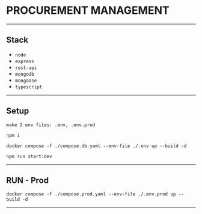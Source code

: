 # PROCUREMENT MANAGEMENT

---

## Stack

- `node`
- `express`
- `rest-api`
- `mongodb`
- `mongoose`
- `typescript`

---

## Setup

`make 2 env files: .env, .env.prod`

```
npm i
```

```
docker compose -f ./compose.db.yaml --env-file ./.env up --build -d
```

```
npm run start:dev
```

---

## RUN - Prod

```
docker compose -f ./compose.prod.yaml --env-file ./.env.prod up --build -d
```

---
